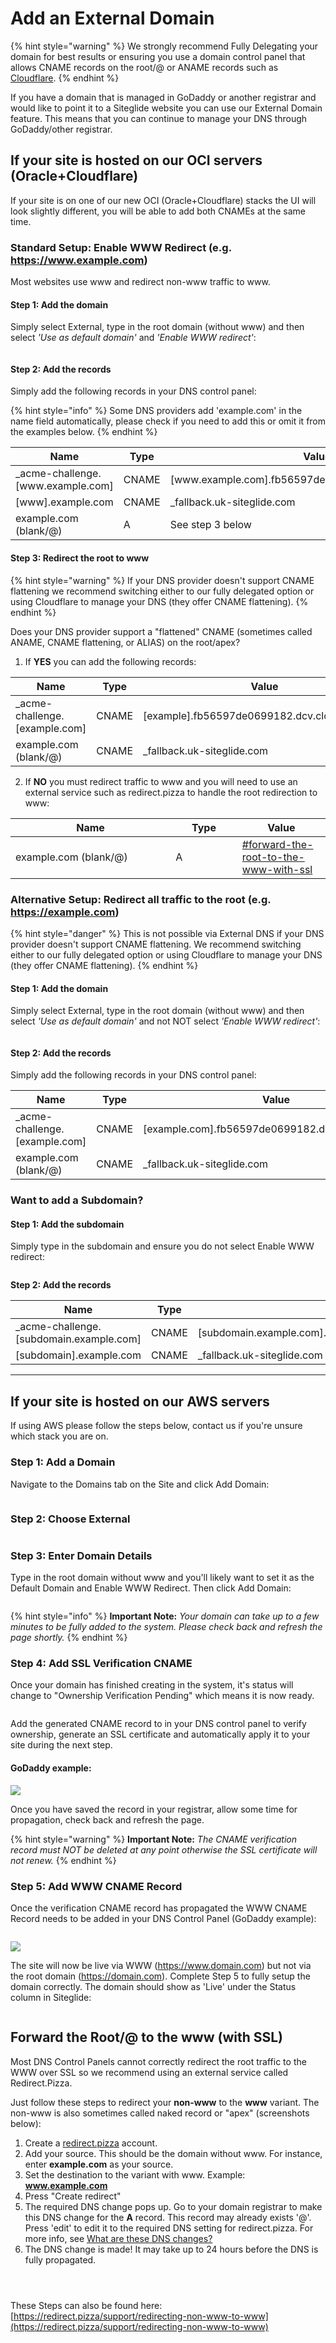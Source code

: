 # Add an External Domain

{% hint style="warning" %}
We strongly recommend Fully Delegating your domain for best results or ensuring you use a domain control panel that allows CNAME records on the root/@ or ANAME records such as [Cloudflare](https://www.cloudflare.com/).
{% endhint %}

If you have a domain that is managed in GoDaddy or another registrar and would like to point it to a Siteglide website you can use our External Domain feature. This means that you can continue to manage your DNS through GoDaddy/other registrar.

## If your site is hosted on our OCI servers (Oracle+Cloudflare)

If your site is on one of our new OCI (Oracle+Cloudflare) stacks the UI will look slightly different, you will be able to add both CNAMEs at the same time.

### Standard Setup: Enable WWW Redirect (e.g. https://www.example.com)

Most websites use www and redirect non-www traffic to www.

#### Step 1: Add the domain

Simply select External, type in the root domain (without www) and then select _'Use as default domain'_ and _'Enable WWW redirect'_:

<figure><img src="../../../.gitbook/assets/Siteglide-Portal-Sites-Domain-External-Add.png" alt=""><figcaption></figcaption></figure>

#### Step 2: Add the records

Simply add the following records in your DNS control panel:

{% hint style="info" %}
Some DNS providers add 'example.com' in the name field automatically, please check if you need to add this or omit it from the examples below.
{% endhint %}

<table><thead><tr><th width="240.1953125">Name</th><th width="90.59765625">Type</th><th>Value</th></tr></thead><tbody><tr><td>_acme-challenge.[www.example.com]</td><td>CNAME</td><td>[www.example.com].fb56597de0699182.dcv.cloudflare.com</td></tr><tr><td>[www].example.com</td><td>CNAME</td><td>_fallback.uk-siteglide.com</td></tr><tr><td>example.com (blank/@)</td><td>A</td><td>See step 3 below</td></tr></tbody></table>

#### Step 3: Redirect the root to www

{% hint style="warning" %}
If your DNS provider doesn't support CNAME flattening we recommend switching either to our fully delegated option or using Cloudflare to manage your DNS (they offer CNAME flattening).
{% endhint %}

Does your DNS provider support a "flattened" CNAME (sometimes called ANAME, CNAME flattening, or ALIAS) on the root/apex?

1. If **YES** you can add the following records:

<table><thead><tr><th width="239.56640625">Name</th><th width="90.59765625">Type</th><th>Value</th></tr></thead><tbody><tr><td>_acme-challenge.[example.com]</td><td>CNAME</td><td>[example].fb56597de0699182.dcv.cloudflare.com</td></tr><tr><td>example.com (blank/@)</td><td>CNAME</td><td>_fallback.uk-siteglide.com</td></tr></tbody></table>

2. If **NO** you must redirect traffic to www and you will need to use an external service such as redirect.pizza to handle the root redirection to www:

<table><thead><tr><th width="240.1953125">Name</th><th width="90.59765625">Type</th><th>Value</th></tr></thead><tbody><tr><td>example.com (blank/@)</td><td>A</td><td><a data-mention href="add-an-external-domain.md#forward-the-root-to-the-www-with-ssl">#forward-the-root-to-the-www-with-ssl</a></td></tr></tbody></table>

### Alternative Setup: Redirect all traffic to the root (e.g. https://example.com)

{% hint style="danger" %}
This is not possible via External DNS if your DNS provider doesn't support CNAME flattening. We recommend switching either to our fully delegated option or using Cloudflare to manage your DNS (they offer CNAME flattening).
{% endhint %}

#### Step 1: Add the domain

Simply select External, type in the root domain (without www) and then select _'Use as default domain'_ and not NOT select _'Enable WWW redirect'_:

<figure><img src="../../../.gitbook/assets/image (18).png" alt=""><figcaption></figcaption></figure>

#### Step 2: Add the records

Simply add the following records in your DNS control panel:

<table><thead><tr><th width="239.56640625">Name</th><th width="90.59765625">Type</th><th>Value</th></tr></thead><tbody><tr><td>_acme-challenge.[example.com]</td><td>CNAME</td><td>[example.com].fb56597de0699182.dcv.cloudflare.com</td></tr><tr><td>example.com (blank/@)</td><td>CNAME</td><td>_fallback.uk-siteglide.com</td></tr></tbody></table>

### Want to add a Subdomain?

#### Step 1: Add the subdomain

Simply type in the subdomain and ensure you do not select Enable WWW redirect:

<figure><img src="../../../.gitbook/assets/image (19).png" alt=""><figcaption></figcaption></figure>

**Step 2: Add the records**

<table><thead><tr><th width="240.3984375">Name</th><th width="90.59765625">Type</th><th>Value</th></tr></thead><tbody><tr><td>_acme-challenge.[subdomain.example.com]</td><td>CNAME</td><td>[subdomain.example.com].fb56597de0699182.dcv.cloudflare.com</td></tr><tr><td>[subdomain].example.com</td><td>CNAME</td><td>_fallback.uk-siteglide.com</td></tr></tbody></table>

***

## If your site is hosted on our AWS servers

If using AWS please follow the steps below, contact us if you're unsure which stack you are on.

### Step 1: Add a Domain

Navigate to the Domains tab on the Site and click Add Domain:

<figure><img src="../../../.gitbook/assets/Siteglide-Site-Domains-None.png" alt=""><figcaption></figcaption></figure>

### Step 2: Choose External

<figure><img src="../../../.gitbook/assets/Siteglide-Site-Domains-Add-External.png" alt=""><figcaption></figcaption></figure>



### Step 3: Enter Domain Details

Type in the root domain without www and you'll likely want to set it as the Default Domain and Enable WWW Redirect. Then click Add Domain:

<figure><img src="../../../.gitbook/assets/Siteglide-Portal-Sites-Domain-External-Add.png" alt=""><figcaption></figcaption></figure>

{% hint style="info" %}
**Important Note:** _Your domain can take up to a few minutes to be fully added to the system. Please check back and refresh the page shortly._
{% endhint %}

### Step 4: Add SSL Verification CNAME

Once your domain has finished creating in the system, it's status will change to "Ownership Verification Pending" which means it is now ready.

<figure><img src="../../../.gitbook/assets/Siteglide-Portal-Sites-Domain-External-Verify-SSL.png" alt=""><figcaption></figcaption></figure>

Add the generated CNAME record to in your DNS control panel to verify ownership, generate an SSL certificate and automatically apply it to your site during the next step.

#### GoDaddy example:

![](https://d258lu9myqkejp.cloudfront.net/attachment_images/fc70b36dfbcfe3696b886456b64583f8b636d658356a1fc1bc8c65040f4c4e7135e9327e-5fa5-4d74-b88d-fc9d49_12o0sfv.jpeg)

Once you have saved the record in your registrar, allow some time for propagation, check back and refresh the page.

{% hint style="warning" %}
**Important Note:** _The CNAME verification record must NOT be deleted at any point otherwise the SSL certificate will not renew._
{% endhint %}

### Step 5: Add WWW CNAME Record

Once the verification CNAME record has propagated the WWW CNAME Record needs to be added in your DNS Control Panel (GoDaddy example):

<figure><img src="../../../.gitbook/assets/Siteglide-Portal-Sites-Domain-External-WWW-CNAME.png" alt=""><figcaption></figcaption></figure>

![](https://d258lu9myqkejp.cloudfront.net/attachment_images/675766690a2105effba6c541fa9042718196bc0aca64a984869352884ea916b720f847b9-5e47-4982-aaea-e44bff_w8y6cl.jpeg)

The site will now be live via WWW (https://www.domain.com) but not via the root domain (https://domain.com). Complete Step 5 to fully setup the domain correctly. The domain should show as 'Live' under the Status column in Siteglide:

<figure><img src="../../../.gitbook/assets/Siteglide-Portal-Sites-Domain-External-Live.png" alt=""><figcaption></figcaption></figure>

## Forward the Root/@ to the www (with SSL)

Most DNS Control Panels cannot correctly redirect the root traffic to the WWW over SSL so we recommend using an external service called Redirect.Pizza.

Just follow these steps to redirect your **non-www** to the **www** variant. The non-www is also sometimes called naked record or "apex" (screenshots below):

1. Create a [redirect.pizza](https://redirect.pizza/register) account.
2. Add your source. This should be the domain without www. For instance, enter **example.com** as your source.
3. Set the destination to the variant with www. Example: **www.example.com**
4. Press "Create redirect"
5. The required DNS change pops up. Go to your domain registrar to make this DNS change for the **A** record. This record may already exists '@'. Press 'edit' to edit it to the required DNS setting for redirect.pizza. For more info, see [What are these DNS changes?](https://redirect.pizza/support/what-are-these-dns-changes)
6. The DNS change is made! It may take up to 24 hours before the DNS is fully propagated.

<div><figure><img src="../../../.gitbook/assets/Siteglide-Portal-Sites-Domains-External-Redirect-Pizza-Verified.png" alt=""><figcaption></figcaption></figure> <figure><img src="../../../.gitbook/assets/Siteglide-Portal-Sites-Domains-External-Redirect-Pizza-Checking.png" alt=""><figcaption></figcaption></figure> <figure><img src="../../../.gitbook/assets/Siteglide-Portal-Sites-Domains-External-Redirect-Pizza-Create.png" alt=""><figcaption></figcaption></figure></div>

These Steps can also be found here: [https://redirect.pizza/support/redirecting-non-www-to-www](https://redirect.pizza/support/redirecting-non-www-to-www)
